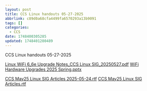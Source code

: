 ```yaml
---
layout: post
title: CCS Linux handouts 05-27-2025
abbrlink: c89d0a68cfa4499fa6570293a13b9091
tags: []
categories:
  - CCS
date: 1748400305285
updated: 1748401280489
---
```


CCS Linux handouts 05-27-2025

[Linux WiFi 6\_6e Upgrade Notes\_CCS Linux SIG\_20250527.pdf](/resources/a3ea006ffb4d4767ace3428cfc547c6a.pdf)
[WiFi Hardware Upgrades 2025 Spring.pptx](/resources/5484015a15ca4cd6b2151d4ca0ca43fb.pptx)

[CCS May25 Linux SIG Articles 2025-05-24.rtf](/resources/fe589a17cf2045e2843e5def45e8f264.rtf)
[CCS May25 Linux SIG Articles.rtf](/resources/c2760490784342249f3fc57db02f0abb.rtf)
